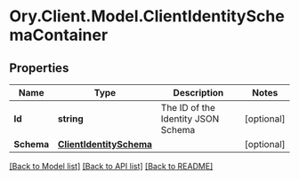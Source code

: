 # Ory.Client.Model.ClientIdentitySchemaContainer

## Properties

Name | Type | Description | Notes
------------ | ------------- | ------------- | -------------
**Id** | **string** | The ID of the Identity JSON Schema | [optional] 
**Schema** | [**ClientIdentitySchema**](ClientIdentitySchema.md) |  | [optional] 

[[Back to Model list]](../README.md#documentation-for-models) [[Back to API list]](../README.md#documentation-for-api-endpoints) [[Back to README]](../README.md)


